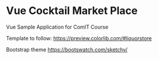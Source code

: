 # Vue Cocktail Market Place
Vue Sample Application for ComIT Course

Template to follow: 
https://preview.colorlib.com/#liquorstore

Bootstrap theme 
https://bootswatch.com/sketchy/


